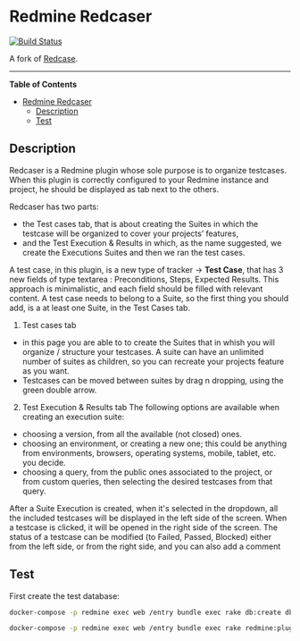 # Redmine Redcaser

[![Build Status](https://travis-ci.org/marius-balteanu/redmine_redcaser.svg?branch=master)](https://travis-ci.org/marius-balteanu/redmine_redcaser)

A fork of [Redcase](https://bitbucket.org/bugzinga/redcase).

***

<!-- markdown-toc start - Don't edit this section. Run M-x markdown-toc-refresh-toc -->
**Table of Contents**

- [Redmine Redcaser](#redmine-redcaser)
    - [Description](#description)
    - [Test](#test)

<!-- markdown-toc end -->

## Description

Redcaser is a Redmine plugin whose sole purpose is to organize testcases. When this plugin is correctly configured to your Redmine instance and project, he should be displayed as tab next to the others.

Redcaser has two parts:
- the Test cases tab, that is about creating the Suites in which the testcase will be organized to cover your projects’ features, 
- and the Test Execution & Results in which, as the name suggested, we create the Executions Suites and then we ran the test cases.

A test case, in this plugin, is a new type of tracker -> **Test Case**, that has 3 new fields of type textarea : Preconditions, Steps, Expected Results. This approach is minimalistic, and each field should be filled with relevant content.
A test case needs to belong to a Suite, so the first thing you should add, is a at least one Suite, in the Test Cases tab.

1. Test cases tab
- in this page you are able to to create the Suites that in whish you will organize / structure your testcases. A suite can have an unlimited number of suites as children, so you can recreate your projects feature as you want.
 - Testcases can be moved between suites by drag n dropping, using the green double arrow.
 
2. Test Execution & Results tab
The following options are available when creating an execution suite: 
 - choosing a version, from all the available (not closed) ones.
 - choosing an environment, or creating a new one; this could be anything from environments, browsers, operating systems, mobile, tablet, etc. you decide.
 - choosing a query, from the public ones associated to the project,  or from custom queries, then selecting the desired testcases from that query.
 
After a Suite Execution is created, when it's selected in the dropdown, all the included testcases will be displayed in the left side of the screen. When a testcase is clicked, it will be opened in the right side of the screen.
The status of a testcase can be modified (to Failed, Passed, Blocked) either from the left side, or from the right side, and you can also add a comment

## Test

First create the test database:
```bash
docker-compose -p redmine exec web /entry bundle exec rake db:create db:migrate RAILS_ENV=test
```

```bash
docker-compose -p redmine exec web /entry bundle exec rake redmine:plugins:test NAME=redmine_redcaser
```
